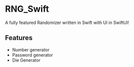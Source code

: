 # RNG_Swift

A fully featured Randomizer written in Swift with UI in SwiftUI!

## Features
- Number generator
- Password generator
- Die Generator